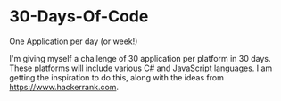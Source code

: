 # 30-Days-Of-Code
One Application per day (or week!)

I'm giving myself a challenge of 30 application per platform in 30 days. These platforms will include various C# and JavaScript languages. I am getting the inspiration to do this, along with the ideas from https://www.hackerrank.com.
